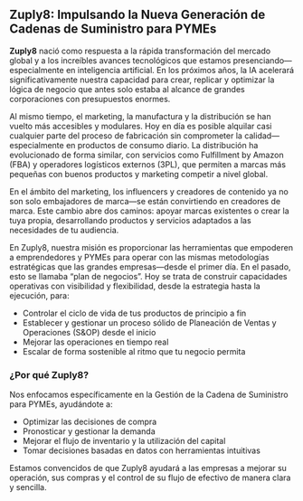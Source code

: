 ## Zuply8: Impulsando la Nueva Generación de Cadenas de Suministro para PYMEs

**Zuply8** nació como respuesta a la rápida transformación del mercado global y a los increíbles avances tecnológicos que estamos presenciando—especialmente en inteligencia artificial. En los próximos años, la IA acelerará significativamente nuestra capacidad para crear, replicar y optimizar la lógica de negocio que antes solo estaba al alcance de grandes corporaciones con presupuestos enormes.

Al mismo tiempo, el marketing, la manufactura y la distribución se han vuelto más accesibles y modulares. Hoy en día es posible alquilar casi cualquier parte del proceso de fabricación sin comprometer la calidad—especialmente en productos de consumo diario. La distribución ha evolucionado de forma similar, con servicios como Fulfillment by Amazon (FBA) y operadores logísticos externos (3PL), que permiten a marcas más pequeñas con buenos productos y marketing competir a nivel global.

En el ámbito del marketing, los influencers y creadores de contenido ya no son solo embajadores de marca—se están convirtiendo en creadores de marca. Este cambio abre dos caminos: apoyar marcas existentes o crear la tuya propia, desarrollando productos y servicios adaptados a las necesidades de tu audiencia.

En Zuply8, nuestra misión es proporcionar las herramientas que empoderen a emprendedores y PYMEs para operar con las mismas metodologías estratégicas que las grandes empresas—desde el primer día. En el pasado, esto se llamaba “plan de negocios”. Hoy se trata de construir capacidades operativas con visibilidad y flexibilidad, desde la estrategia hasta la ejecución, para:

- Controlar el ciclo de vida de tus productos de principio a fin
- Establecer y gestionar un proceso sólido de Planeación de Ventas y Operaciones (S&OP) desde el inicio
- Mejorar las operaciones en tiempo real
- Escalar de forma sostenible al ritmo que tu negocio permita

### ¿Por qué Zuply8?

Nos enfocamos específicamente en la Gestión de la Cadena de Suministro para PYMEs, ayudándote a:

- Optimizar las decisiones de compra
- Pronosticar y gestionar la demanda
- Mejorar el flujo de inventario y la utilización del capital
- Tomar decisiones basadas en datos con herramientas intuitivas

Estamos convencidos de que Zuply8 ayudará a las empresas a mejorar su operación, sus compras y el control de su flujo de efectivo de manera clara y sencilla.
